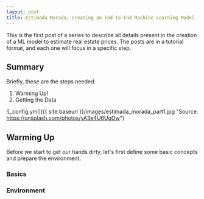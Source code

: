 ```yaml
---
layout: post
title: Estimada Morada, creating an End-to-End Machine Learning Model
---
```


This is the first post of a series to describe all details present in the creation of a ML model to estimate real estate prices. The posts are in a tutorial format, and each one will focus in a specific step.

## Summary

Briefly, these are the steps needed:

1. Warming Up!
2. Getting the Data

![_config.yml]({{ site.baseurl }}/images/estimada_morada_part1.jpg "Source: https://unsplash.com/photos/yA3e4U6UgOw")

## Warming Up

Before we start to get our hands dirty, let's first define some basic concepts and prepare  the environment.

### Basics

### Environment